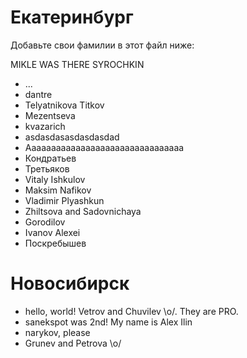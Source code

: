 Екатеринбург
===
Добавьте свои фамилии в этот файл ниже: 

MIKLE WAS THERE
SYROCHKIN

* ...
* dantre
* Telyatnikova Titkov
* Mezentseva
* kvazarich
* asdasdasasdasdasdad
* Aaaaaaaaaaaaaaaaaaaaaaaaaaaaaaaa
* Кондратьев
* Третьяков
* Vitaly Ishkulov
* Maksim Nafikov
* Vladimir Plyashkun
* Zhiltsova and Sadovnichaya
* Gorodilov
* Ivanov Alexei
* Поскребышев




Новосибирск
=====

* hello, world! Vetrov and Chuvilev \o/. They are PRO.
* sanekspot was 2nd! My name is Alex Ilin
* narykov, please 
* Grunev and Petrova \o/
